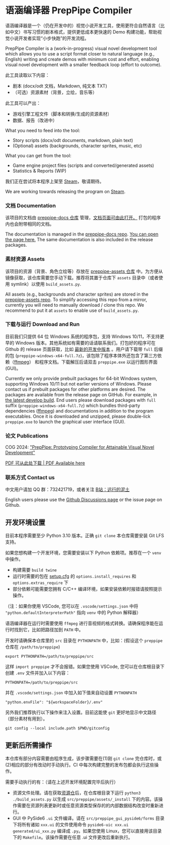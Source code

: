 # 语涵编译器 PrepPipe Compiler

语涵编译器是一个（仍在开发中的）视觉小说开发工具，使用更符合自然语言（比如中文）书写习惯的剧本格式，提供更低成本更快速的 Demo 构建功能，帮助视觉小说开发者实现“小步快跑”的开发流程。

PrepPipe Compiler is a (work-in-progress) visual novel development tool which allows you to use a script format closer to natural language (e.g., English) writing and create demos with minimum cost and effort, enabling visual novel development with a smaller feedback loop (effort to outcome).

此工具读取以下内容：
* 剧本 (docx/odt 文档，Markdown, 纯文本 TXT)
* （可选）资源素材（背景，立绘，音乐等）

此工具可以产出：
* 游戏引擎工程文件（脚本和转换/生成的资源素材）
* 数据、报告（改进中）

What you need to feed into the tool:
* Story scripts (docx/odt documents, markdown, plain text)
* (Optional) assets (backgrounds, character sprites, music, etc)

What you can get from the tool:
* Game engine project files (scripts and converted/generated assets)
* Statistics & Reports (WIP)

我们正在尝试将本程序上架至 [Steam](https://store.steampowered.com/app/2961200/)，敬请期待。

We are working towards releasing the program on [Steam](https://store.steampowered.com/app/2961200/).

### 文档 Documentation

该项目的文档由 [preppipe-docs 仓库](https://github.com/PrepPipe/preppipe-docs) 管理，[文档页面可由此打开。](https://preppipe.github.io/preppipe-docs/) 打包的程序内也会附带相同的文档。

The documentation is managed in the [preppipe-docs repo](https://github.com/PrepPipe/preppipe-docs). [You can open the page here.](https://preppipe.github.io/preppipe-docs/) The same documentation is also included in the release packages.

### 素材资源 Assets

该项目的资源（背景、角色立绘等）存放在 [preppipe-assets 仓库](https://github.com/PrepPipe/preppipe-assets) 中。为方便从镜像获取，该仓库需要您手动下载。推荐将其置于仓库下 `assets` 目录中（或者使用 symlink）以使用 `build_assets.py`.

All assets (e.g., backgrounds and character sprites) are stored in the [preppipe-assets repo](https://github.com/PrepPipe/preppipe-assets). To simplify accessing this repo from a mirror, currently you will need to manually download / clone this repo. We recommend to put it at `assets` to enable use of `build_assets.py`.

### 下载与运行 Download and Run

目前我们只提供 64 位 Windows 系统的程序包，支持 Windows 10/11，不支持更早的 Windows 版本。其他系统如有需要的话请联系我们。打包好的程序可在 Github 的 release 页面获取，比如 [最新的开发中版本](https://github.com/PrepPipe/preppipe-python/releases/tag/latest-develop) 。用户请下载带 `full` 后缀的包 (`preppipe-windows-x64-full.7z`)，该包除了程序本体外还包含了第三方依赖（[ffmpeg](https://ffmpeg.org/)） 和程序文档。下载解压后请双击 `preppipe.exe` 以运行图形界面 (GUI)。

Currently we only provide prebuilt packages for 64-bit Windows system, supporting Windows 10/11 but not earlier versions of Windows. Please contact us if prebuilt packages for other platforms are desired. The packages are available from the release page on GitHub. For example, in [the latest develop build](https://github.com/PrepPipe/preppipe-python/releases/tag/latest-develop). End users please download packages with `full` suffix (`preppipe-windows-x64-full.7z`) which bundles third-party dependencies ([ffmpeg](https://ffmpeg.org/)) and documentations in addition to the program executables. Once it is downloaded and unzipped, please double-lick `preppipe.exe` to launch the graphical user interface (GUI).

### 论文 Publications

COG 2024: ["PrepPipe: Prototyping Compiler for Attainable Visual Novel Development"](http://doi.org/10.1109/CoG60054.2024.10645615)

[PDF 可从此处下载 | PDF Available here](https://www.researchgate.net/publication/383516971_PrepPipe_Prototyping_Compiler_for_Attainable_Visual_Novel_Development)

### 联系方式 Contact us

中文用户请加 QQ 群：732421719，或者关注 [B站：远行的泥土](https://space.bilibili.com/2132259509)

English users please use the [Github Discussions page](https://github.com/PrepPipe/preppipe-python/discussions) or the issue page on Github.

## 开发环境设置

目前本程序需要至少 Python 3.10 版本。正确 `git clone` 本仓库需要安装 Git LFS 支持。

如果您想构建一个开发环境，您需要安装以下 Python 依赖项。推荐在一个 `venv` 中操作。
  * 构建需要 `build twine`
  * 运行时需要的包在 [setup.cfg](setup.cfg) 的 `options.install_requires` 和 `options.extras_require` 下
  * 部分依赖可能需要您拥有 C/C++ 编译环境，如果安装依赖时报错请按照提示操作。

（注：如果你使用 VSCode, 您可以在 `.vscode/settings.json` 中将 `"python.defaultInterpreterPath"` 指向 `venv` 中的 Python 解释器）

语涵编译器在运行时需要使用 `ffmpeg` 进行音视频的格式转换。请确保程序能在运行时找到它，比如把路径加到 `PATH` 中。

开发时请确保本仓库里的 `src` 目录在 `PYTHONPATH` 中，比如：(假设这个 `preppipe` 仓库在 `/path/to/preppipe`)
```
export PYTHONPATH=/path/to/preppipe/src
```

这样 `import preppipe` 才不会报错。如果您使用 VSCode, 您可以在仓库根目录下创建 `.env` 文件并加入以下内容：
```
PYTHONPATH=/path/to/preppipe/src
```

并在 `.vscode/settings.json` 中加入如下值来自动设置 `PYTHONPATH`
```
"python.envFile": "${workspaceFolder}/.env"
```

另外我们推荐执行以下操作来注入设置。目前这能使 `git` 更好地显示中文路径（部分素材有用到）。
```
git config --local include.path $PWD/gitconfig
```

## 更新后所需操作

本仓库有部分内容需要由程序生成，该步骤需要在(1)刚 `git clone` 完仓库时，或(2)相应的部分有改动时手动执行。CI 中每次构建完整的发布包都会执行这些操作。

需要手动执行的有：（请在上述开发环境配置完毕后执行）
* 资源文件处理。请在获取[资源仓](#素材资源-assets)后，在仓库根目录下运行 `python3 ./build_assets.py` 以生成 `src/preppipe/assets/_install` 下的内容。该操作需要在资源列表更新时或任意资源类型保存的的内部数据结构改变时重新进行。
* GUI 中 PySide6 `.ui` 文件编译。请在 `src/preppipe_gui_pyside6/forms` 目录下将所有诸如 `xxx.ui` 的文件使用命令 `pyside6-uic xxx.ui generated/ui_xxx.py` 编译成 `.py`。如果您使用 Linux，您可以直接用该目录下的 `Makefile`。该操作需要在任意 .ui 文件更改后重新执行。
